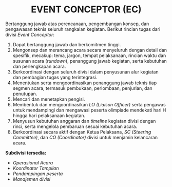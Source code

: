 <h1 style="text-align: center;">EVENT CONCEPTOR (EC)</h1>

Bertanggung jawab atas perencanaan, pengembangan konsep, dan pengawasan teknis seluruh rangkaian kegiatan. Berikut rincian tugas dari divisi *Event Conceptor*:

1. Dapat bertanggung jawab dan berkomitmen tinggi.  
2. Mengonsep dan merancang acara secara menyeluruh dengan detail dan spesifik, mecakup: tema, jargon, tempat pelaksanaan, rincian waktu dan susunan acara (*rundown*), penanggung jawab kegiatan, serta kebutuhan dan perlengkapan acara.  
3. Berkoordinasi dengan seluruh divisi dalam penyusunan alur kegiatan dan pembagian tugas yang terintegrasi.  
4. Menentukan serta mengoordinasikan penanggung jawab teknis tiap segmen acara, termasuk pembukaan, perlombaan, penjurian, dan penutupan.  
5. Mencari dan menetapkan pengisi.  
6. Membentuk dan mengoordinasikan *LO (Liaison Officer)* serta pengawas untuk mendampingi dan mengawasi peserta olimpiade mendekati hari H hingga hari pelaksanaan kegiatan.  
7. Menyusun kebutuhan anggaran dan *timeline* kegiatan divisi dengan rinci, serta mengelola pembaruan sesuai kebutuhan acara.  
8. Berkoordinasi secara aktif dengan Ketua Pelaksana, *SC (Steering Committee)*, dan *CO (Coordinator)* divisi untuk menjamin kelancaran acara.  

**Subdivisi tersedia:**
- *Operasional Acara*  
- *Koordinator Tampilan*  
- *Pendampingan peserta*  
- *Manajemen divisi*
